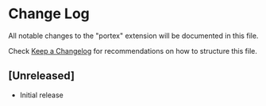 # Change Log
All notable changes to the "portex" extension will be documented in this file.

Check [Keep a Changelog](http://keepachangelog.com/) for recommendations on how to structure this file.

## [Unreleased]
- Initial release